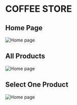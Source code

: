 # COFFEE STORE



## Home Page

![Home page](https://res.cloudinary.com/duuconncq/image/upload/v1622059331/Screenshot_2021-05-26_225811_vgyk0f.png)

## All Products

![Home page](https://res.cloudinary.com/duuconncq/image/upload/v1622059327/Screenshot_2021-05-26_225847_h8t2nf.png)

## Select One Product

![Home page](https://res.cloudinary.com/duuconncq/image/upload/v1622059327/Screenshot_2021-05-26_225929_a151lx.png)
